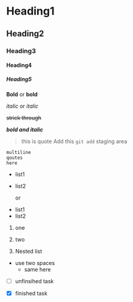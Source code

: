 # Heading1
## Heading2
### Heading3
#### Heading4
##### Heading5

**Bold**
  or
__bold__

_italic_  or  *italic*

~~strick through~~

***bold and italic***

> this is quote
Add this `git add` staging area

``` 
multiline
qoutes
here
```

- list1
- list2

  or
  
* list1
* list2

1. one
2. two

1. Nested list
  - use two spaces
    - same here

- [ ] unfinsihed task
- [x] finished task




